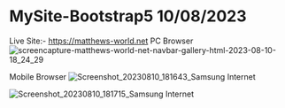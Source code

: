 # MySite-Bootstrap5 10/08/2023

Live Site:- https://matthews-world.net
PC Browser 
![screencapture-matthews-world-net-navbar-gallery-html-2023-08-10-18_24_29](https://github.com/MatthewDelong/MySite-Bootstrap5/assets/1036327/ac472655-2e56-4a80-990d-fcf1ecd4e7ab)




Mobile Browser 
![Screenshot_20230810_181643_Samsung Internet](https://github.com/MatthewDelong/MySite-Bootstrap5/assets/1036327/a73ae23c-41f6-486c-bbb6-354dd431a507)

![Screenshot_20230810_181715_Samsung Internet](https://github.com/MatthewDelong/MySite-Bootstrap5/assets/1036327/c620b3cf-046e-4eb8-8e77-fedf4d9edaff)



